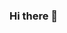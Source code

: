 ### Hi there 👋

<!--[![Twitter](https://img.shields.io/badge/-Twitter-222222?style=flat-square&logo=twitter&logoColor=white&link=https://twitter.com/HiranyaRavinath)](https://twitter.com/HiranyaRavinath)
[![Linkedin](https://img.shields.io/badge/-LinkedIn-222222?style=flat-square&logo=Linkedin&logoColor=white&link=http://linkedin.com/in/hiranya-ravinath-soysa-b974771b6/)](http://linkedin.com/in/hiranya-ravinath-soysa-b974771b6/)
[![Stack Overflow](https://img.shields.io/badge/-Stack%20Overflow-222222?style=flat-square&logo=stack-overflow&logoColor=white&link=https://stackoverflow.com/users/14456431/hiranya-ravinath?tab=profile)](https://stackoverflow.com/users/14456431/hiranya-ravinath?tab=profile)

![HiranyaRavinath's github stats](https://github-readme-stats.vercel.app/api?username=HiranyaRavinath&show_icons=true&hide_border=true)
![Top Langs](https://github-readme-stats.vercel.app/api/top-langs/?username=HiranyaRavinath&layout=compact)

### Skills : <br/>
![HTML5](https://img.shields.io/badge/-HTML5-E34F26?style=flat-square&logo=html5&logoColor=white)
![CSS3](https://img.shields.io/badge/-CSS3-1572B6?style=flat-square&logo=css3)
![Bootstrap](https://img.shields.io/badge/-Bootstrap-563D7C?style=flat-square&logo=bootstrap)
![JavaScript](https://img.shields.io/badge/-JavaScript-black?style=flat-square&logo=javascript)
![Angular](https://img.shields.io/badge/-Angular-DD0031?style=flat-square&logo=angular)
![Nodejs](https://img.shields.io/badge/-Nodejs-black?style=flat-square&logo=Node.js)
![Java](https://img.shields.io/badge/-Java-red?style=flat-square&logo=java)
![Flutter](https://img.shields.io/badge/-Flutter-02569B?style=flat-square&logo=flutter)
![PHP](https://img.shields.io/badge/PHP-black?style=flat-square&logo=php)
![Wordpress](https://img.shields.io/badge/Wordpress-1572B6?style=flat-square&logo=wordpress)
![Git](https://img.shields.io/badge/-Git-black?style=flat-square&logo=git)
![GitHub](https://img.shields.io/badge/-GitHub-181717?style=flat-square&logo=github)
![Docker](https://img.shields.io/badge/-Docker-black?style=flat-square&logo=docker)
![Firebase](https://img.shields.io/badge/Firebase-007ACC?style=flat-square&logo=firebase)
![AzureCloud](https://img.shields.io/badge/Microsoft%20Azure-02569B?style=flat-square&logo=microsoft-azure)
![Google Cloud](https://img.shields.io/badge/Google%20Cloud-black?style=flat-square&logo=google-cloud)
**HiranyaRavinath/HiranyaRavinath** is a ✨ _special_ ✨ repository because its `README.md` (this file) appears on your GitHub profile.
